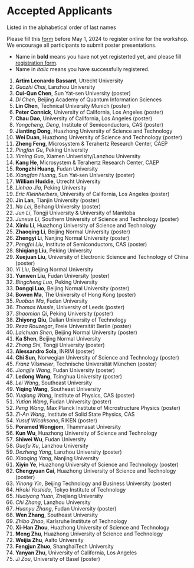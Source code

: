 # Accepted Applicants 

Listed in the alphabetical order of last names

Please fill this [form](https://forms.office.com/r/ViypDDve5B) before May 1, 2024 to register online for the workshop. We encourage all participants to submit poster presentations.

- Name in **bold** means you have not yet registerted yet, and please fill [registration form](https://forms.office.com/r/ViypDDve5B).
- Name in _italic_ means you have successfully registered. 

1. **Artim Leonardo Bassant**, Utrecht University
1. _Guozhi Chai_, Lanzhou University
1. **Cui-Qun Chen**, Sun Yat-sen University (poster)
1. _Di Chen_, Beijing Academy of Quantum Information Sciences
1. **Lin Chen**, Technical University Munich (poster)
1. **Peter Connick**, University of California, Los Angeles (poster)
1. **Chau Dao**, University of California, Los Angeles (poster)
1. _Yongcheng, Deng_,	Institute of Semiconductors, CAS (poster)
1. **Jianting Dong**, Huazhong University of Science and Technology
1. **Wei Duan**, Huazhong University of Science and Technology (poster)
1. **Zheng Feng**, Microsystem & Terahertz Research Center, CAEP
1. _Pingfan Gu_, Peking University
1. _Yiming Guo_, Xiamen Univerisity/Lanzhou University
1. **Kang He**, Microsystem & Terahertz Research Center, CAEP
1. **Rongzhi Huang**, Fudan University
1. _Xiangfan Huang_, Sun Yat-sen University (poster)
1. **William Huddie**, Utrecht University
1. _Linhao Jia_, Peking University
1. _Eric Kleinherbers_, University of California, Los Angeles (poster)
1. **Jin Lan**, Tianjin University (poster)
1. _Na Lei_, Beihang University (poster)
1. _Jun Li_, Tongji University & University of Manitoba
1. _Junxue Li_, Southern University of Science and Technology (poster)
1. **Xinlu Li**, Huazhong University of Science and Technology
1. **Zhaoqing Li**, Beijing Normal University (poster)
1. **Zhengyi Li**, Nanjing Normal University (poster)
1. _Pengfei Liu_,	Institute of Semiconductors, CAS (poster)
1. **Shiqiang Liu**, Peking University
1. **Xuejuan Liu**,	University of Electronic Science and Technology of China (poster)
1. _Yi Liu_, Beijing Normal University
1. **Yunwen Liu**, Fudan University (poster)
1. _Bingcheng Luo_, Peking University
1. **Dongqi Luo**, Beijing Normal University (poster)
1. **Bowen Ma**, The University of Hong Kong (poster)
1. _Ruoban Ma_, Fudan University
1. _Thomas Nussle_, University of Leeds (poster)
1. _Shaomian Qi_, Peking University (poster)
1. **Zhiyong Qiu**, Dalian University of Technology
1. _Reza Rouzegar_, Freie Universität Berlin (poster)
1. _Laichuan Shen_, Beijing Normal University (poster)
1. **Ka Shen**, Beijing Normal University
1. _Zhong Shi_, Tongji University (poster)
1. **Alessandro Sola**, INRIM (poster)
1. **Chi Sun**, Norwegian University of Science and Technology (poster)
1. _Franz Vilsmeier_,	Technische Universität München (poster)
1. _Jiongjie Wang_, Fudan University (poster)
1. **Ledong Wang**, Tsinghua University (poster)
1. _Lei Wang_, Southeast University
1. **Yiqing Wang**, Southeast University
1. _Yuqiang Wang_, Institute of Physics, CAS (poster)
1. _Yutian Wang_, Fudan University (poster)
1. _Peng Wang_, Max Planck Institute of Microstructure Physics (poster)
1. _Zi-An Wang_, Institute of Solid State Physics, CAS
1. _Yusuf Wicaksono_, RIKEN (poster)
1. **Poramed Wongjom**,	Thammasat University
1. **Kun Wu**, Huazhong University of Science and Technology
1. **Shiwei Wu**, Fudan University
1. _Guofu Xu_, Lanzhou University
1. _Dezheng Yang_, Lanzhou University (poster)
1. _Xiaoqing Yang_, Nanjing University
1. **Xiyin Ye**, Huazhong University of Science and Technology (poster)
1. **Chengyuan Cai**, Huazhong University of Science and Technology (poster)
1. _Yinong Yin_, Beijing Technology and Business University (poster)
1. _Hiroki Yoshida_, Tokyo Institute of Technology
1. _Huaiyang Yuan_, Zhejiang University
1. _Chi Zhang_, Lanzhou University
1. _Huanyu Zhang_, Fudan University (poster)
1. **Wen Zhang**, Southeast University
1. _Zhibo Zhao_, Karlsruhe Institute of Technology 
1. **Xi-Han Zhou**,	Huazhong University of Science and Technology
1. **Meng Zhu**, Huazhong University of Science and Technology
1. **Weijia Zhu**, Aalto University
1. **Fengjun Zhuo**, ShanghaiTech University
1. **Yanyan Zhu**, University of California, Los Angeles
1. _Ji Zou_, University of Basel (poster)